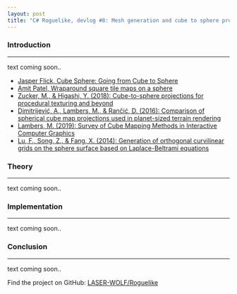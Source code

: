 ```yaml
---
layout: post
title: "C# Roguelike, devlog #8: Mesh generation and cube to sphere projection"
---
```


### Introduction
---

text coming soon..

- [Jasper Flick, Cube Sphere: Going from Cube to Sphere](https://catlikecoding.com/unity/tutorials/procedural-meshes/cube-sphere/)
- [Amit Patel, Wraparound square tile maps on a sphere](https://www.redblobgames.com/x/1938-square-tiling-of-sphere/)
- [Zucker, M., & Higashi, Y. (2018): Cube-to-sphere projections for procedural texturing and beyond](https://www.jcgt.org/published/0007/02/01/paper-lowres.pdf)
- [Dimitrijević, A., Lambers, M., & Rančić, D. (2016): Comparison of spherical cube map projections used in planet-sized terrain rendering](http://casopisi.junis.ni.ac.rs/index.php/FUMathInf/article/viewFile/871/pdf_75)
- [Lambers, M. (2019): Survey of Cube Mapping Methods in Interactive Computer Graphics](https://marlam.de/publications/cubemaps/lambers2019cubemaps.pdf)
- [Lu, F., Song, Z., & Fang, X. (2014): Generation of orthogonal curvilinear grids on the sphere surface based on Laplace-Beltrami equations](https://iopscience.iop.org/article/10.1088/1755-1315/19/1/012012/pdf)

### Theory
---

text coming soon..

### Implementation
---

text coming soon..

### Conclusion
---

text coming soon..

Find the project on GitHub: [LASER-WOLF/Roguelike](https://github.com/LASER-WOLF/Roguelike)